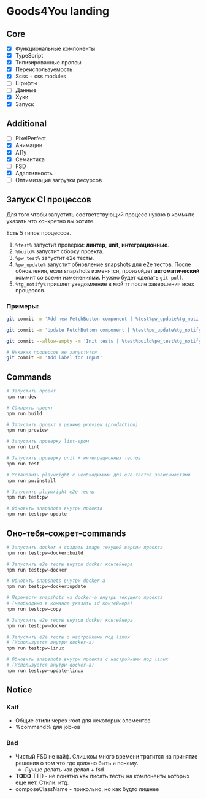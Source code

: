 # Goods4You landing

## Core

- [X] Функциональные компоненты
- [X] TypeScript
- [X] Типизированные пропсы
- [X] Переиспользуемость
- [X] Scss + css.modules
- [ ] Шрифты
- [ ] Данные
- [X] Хуки
- [X] Запуск

## Additional

- [ ] PixelPerfect
- [X] Анимации
- [X] A11y
- [X] Семантика
- [ ] FSD
- [X] Адаптивность
- [ ] Оптимизация загрузки ресурсов

## Запуск CI процессов

Для того чтобы запустить соответствующий процесс нужно в коммите указать что конкретно вы хотите.

Есть 5 типов процессов.

1. `%test%` запустит проверки: **линтер**, **unit**, **интеграционные**.
2. `%build%` запустит сборку проекта.
3. `%pw_test%` запустит e2e тесты.
4. `%pw_update%` запустит обновление snapshots для e2e тестов. После обновления, если snapshots изменятся, произойдет
   **автоматический** коммит со всеми изменениями. Нужно будет сделать `git pull`.
5. `%tg_notify%` пришлет уведомление в мой тг после завершения всех процессов.

### Примеры:

```bash
git commit -m 'Add new FetchButton component | %test%pw_update%tg_notify%'
```

```bash
git commit -m 'Update FetchButton component | %test%pw_update%tg_notify%'
```

```bash
git commit --allow-empty -m 'Init tests | %test%build%pw_test%tg_notify%'
```

```bash
# Никаких процессов не запустится
git commit -m 'Add label for Input'
```

## Commands

```bash
# Запустить проект
npm run dev
```

```bash
# Сбилдить проект
npm run build
```

```bash
# Запустить проект в режиме preview (prodaction)
npm run preview
```

```bash
# Запустить проверку lint-ером
npm run lint
```

```bash
# Запустить проверку unit + интеграционных тестов
npm run test
```

```bash
# Установить playwright с необходимыми для e2e тестов зависимостями
npm run pw:install
```

```bash
# Запустить playwright e2e тесты
npm run test:pw
```

```bash
# Обновить snapshots внутри проекта
npm run test:pw-update
```

## Оно-тебя-сожрет-commands

```bash
# Запустить docker и создать image текущей версии проекта
npm run test:pw-docker:build
```

```bash
# Запустить e2e тесты внутри docker контейнера
npm run test:pw-docker
```

```bash
# Обновить snapshots внутри docker-a
npm run test:pw-docker:update
```

```bash
# Перенести snapshots из docker-а внутрь текущего проекта
# (необходимо в команде указать id контейнера)
npm run test:pw-copy
```

```bash
# Запустить e2e тесты внутри docker контейнера
npm run test:pw-docker
```

```bash
# Запустить e2e тесты с настройками под linux
# (Используется внутри docker-а)
npm run test:pw-linux
```

```bash
# Обновить snapshots внутри проекта с настройками под linux
# (Используется внутри docker-а)
npm run test:pw-update-linux
```

## Notice

### Kaif

- Общие стили через :root для некоторых элементов
- %command% для job-ов

### Bad

- Чистый FSD не кайф. Слишком много времени тратится на принятие решения о том что где должно быть и почему.
    - Лучше делать как делал + fsd
- **TODO** TTD - не понятно как писать тесты на компоненты которых еще нет. Стили. итд.
- composeClassName - прикольно, но как будто лишнее